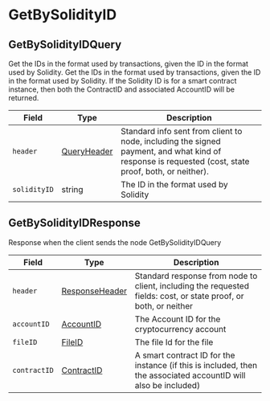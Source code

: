 # GetBySolidityID

## GetBySolidityIDQuery

Get the IDs in the format used by transactions, given the ID in the format used by Solidity. Get the IDs in the format used by transactions, given the ID in the format used by Solidity. If the Solidity ID is for a smart contract instance, then both the ContractID and associated AccountID will be returned.

| Field        | Type                          | Description                                                                                                                                         |
| ------------ | ----------------------------- | --------------------------------------------------------------------------------------------------------------------------------------------------- |
| `header`     | [QueryHeader](queryheader.md) | Standard info sent from client to node, including the signed payment, and what kind of response is requested (cost, state proof, both, or neither). |
| `solidityID` | string                        | The ID in the format used by Solidity                                                                                                               |

## GetBySolidityIDResponse

Response when the client sends the node GetBySolidityIDQuery

| Field        | Type                                       | Description                                                                                                      |
| ------------ | ------------------------------------------ | ---------------------------------------------------------------------------------------------------------------- |
| `header`     | [ResponseHeader](responseheader.md)        | Standard response from node to client, including the requested fields: cost, or state proof, or both, or neither |
| `accountID`  | [AccountID](../basic-types/accountid.md)   | The Account ID for the cryptocurrency account                                                                    |
| `fileID`     | [FileID](../basic-types/fileid.md)         | The file Id for the file                                                                                         |
| `contractID` | [ContractID](../basic-types/contractid.md) | A smart contract ID for the instance (if this is included, then the associated accountID will also be included)  |
